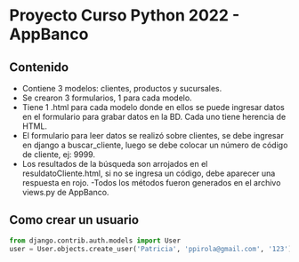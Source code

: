 # Proyecto Curso Python 2022 - AppBanco 

## Contenido
- Contiene 3 modelos: clientes, productos y sucursales.
- Se crearon 3 formularios, 1 para cada modelo.
- Tiene 1 .html para cada modelo donde en ellos se puede ingresar datos en el formulario
para grabar datos en la BD. Cada uno tiene herencia de HTML.
- El formulario para leer datos se realizó sobre clientes, se debe ingresar en django a buscar_cliente,
luego se debe colocar un número de código de cliente, ej: 9999.
- Los resultados de la búsqueda son arrojados en el resuldatoCliente.html, si no se ingresa un código, 
debe aparecer una respuesta en rojo.
-Todos los métodos fueron generados en el archivo views.py de AppBanco.



## Como crear un usuario

```python 
from django.contrib.auth.models import User
user = User.objects.create_user('Patricia', 'ppirola@gmail.com', '123') 
```
